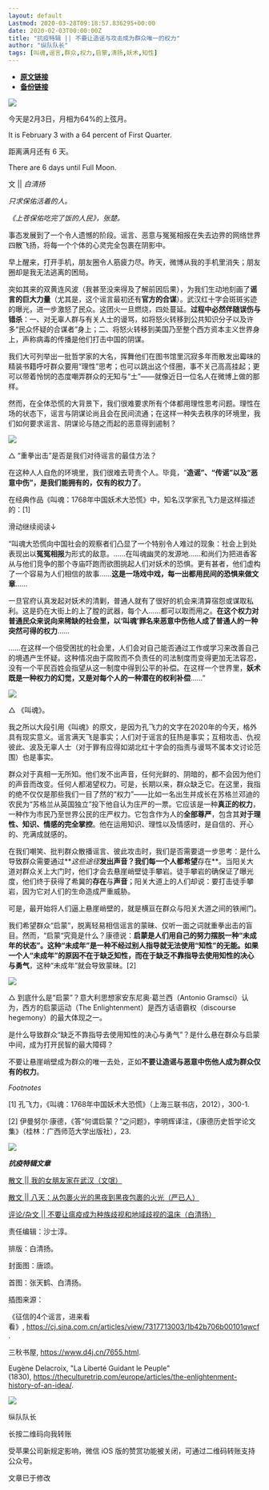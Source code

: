 ```yaml
---
layout: default
Lastmod: 2020-03-28T09:18:57.836295+00:00
date: 2020-02-03T00:00:00Z
title: "抗疫特辑 || 不要让造谣与攻击成为群众唯一的权力"
author: "纵队队长"
tags: [叫魂,谣言,群众,权力,启蒙,清扬,妖术,知性]
---
```


* [**原文链接**](https://mp.weixin.qq.com/s/ThkZtkyjMaSvnhaXAlGRkg)
* [**备份链接**](http://archive.ph/hyeae)


![](/images/post/b3f4b0ba5b7f819ddcb247ea6378f969.jpg)

今天是2月3日，月相为64%的上弦月。

It is February 3 with a 64 percent of First Quarter.

距离满月还有 6 天。

There are 6 days until Full Moon.

文 || _白清扬_

  

_只求保佑活着的人。_  

_《上苍保佑吃完了饭的人民》，张楚。_

  

  

  

事态发展到了一个令人遗憾的阶段。谣言、恶意与冤冤相报在失去边界的网络世界四散飞扬，将每一个个体的心灵完全包裹在阴影中。

早上醒来，打开手机，朋友圈令人筋疲力尽。昨天，微博从我的手机里消失；朋友圈却是我无法逃离的困局。

  

突如其来的双黄连风波（我甚至没来得及了解前因后果），为我们生动地刻画了**谣言的巨大力量**（尤其是，这个谣言最初还有**官方的合谋**）。武汉红十字会斑斑劣迹的曝光，进一步激怒了民众。这团火一旦燃烧，四处蔓延。**过程中必然伴随误伤与错杀**：一、对无辜人群与有关人士的谩骂，如将怒火转移到公共知识分子以及许多“民众怀疑的合谋者”身上；二、将怒火转移到美国乃至整个西方资本主义世界身上，声称病毒的传播是他们打击中国的阴谋。

我们大可列举出一批哲学家的大名，挥舞他们在图书馆里沉寂多年而散发出霉味的精装书籍呼吁群众要用“理性”思考；也可以跳出这个怪圈，事不关己高高挂起；更可以带着怜悯的态度嘲弄群众的无知与“土”——就像近日一位名人在微博上做的那样。

  

然而，在全体恐慌的大背景下，我们很难要求所有个体都用理性思考问题。理性在场的状态下，谣言与阴谋论尚且会在民间流通；在这样一种失去秩序的环境里，我们如何要求谣言、阴谋论与随之而起的恶意得到遏制？

  

![](/images/post/f404a7279d1f208830d6f2e057048d6e.jpg)

△ “重拳出击”是否是我们对待谣言的最佳方法？  

  

在这种人人自危的环境里，我们很难去苛责个人。毕竟，“**造谣”、“传谣”以及“恶意中伤”，是我们能拥有的，仅有的权力了**。

在经典作品《叫魂：1768年中国妖术大恐慌》中，知名汉学家孔飞力是这样描述的：\[1\]

  

滑动继续阅读↓  

“叫魂大恐慌向中国社会的观察者们凸显了一个特别令人难过的现象：社会上到处表现出以**冤冤相报**为形式的敌意。……在叫魂幽灵的发源地……和尚们为把进香客从与他们竞争的那个寺庙吓跑而欲图挑起人们对妖术的恐惧。更有甚者，他们虚构了一个容易为人们相信的故事……**这是一场戏中戏，每一出都用民间的恐惧来做文章**……

一旦官府认真发起对妖术的清剿，普通人就有了很好的机会来清算宿怨或谋取私利。这是扔在大街上的上了膛的武器，每个人……都可以取而用之。**在这个权力对普通民众来说向来稀缺的社会里，以‘叫魂’罪名来恶意中伤他人成了普通人的一种突然可得的权力**……  
  
……在这样一个倍受困扰的社会里，人们会对自己能否通过工作或学习来改善自己的境遇产生怀疑。这种情况由于腐败而不负责任的司法制度而变得更加无法容忍，没有一个平民百姓会指望从这一制度中得到公平的补偿。在这样一个世界里，**妖术既是一种权力的幻觉，又是对每个人的一种潜在的权利补偿**……”

  

![](/images/post/c5aad941b4c46620f591344a1c7d132f.jpg)

△ 《叫魂》。

  

我之所以大段引用《叫魂》的原文，是因为孔飞力的文字在2020年的今天，格外具有现实意义。谣言满天飞是事实；人们对于谣言的狂热是事实；互相攻击、仇视彼此、波及无辜人士（对于罪有应得如湖北红十字会的指责与谩骂不属本文讨论范围）也是事实。  

  

群众对于真相一无所知。他们发不出声音，任何光鲜的、阴暗的，都不会因为他们的声音而改变。任何人都渴望权力。可是，长期以来，群众缺乏它。在这里，我指的绝不仅仅是那些我们一目了然的“权力”——比如一名出生并成长在苏格兰邓迪的农民为“苏格兰从英国独立”投下他自认为庄严的一票。它应该是一种**真正的权力**，一种作为市民乃至世界公民的庄严权力。它包含作为人的**全部尊严**，包含其**对于理性、知识、情感的完全掌控**。他在运用知识、理性以及情感时，是自信的、开心的、充满成就感的。

在我们嘲笑、批判群众散播谣言、彼此攻击时，我们是否需要退一步思考：是什么导致群众需要通过**_这些途径_**发出声音？我们每一个人都希望**存在**。当阳关大道对群众关上大门时，他们才会去悬崖峭壁徒手攀岩。徒手攀岩的确保证了曝光度，他们终于获得了希冀的**存在**与**声音**；阳关大道上的人们却说：要打击徒手攀岩，因为它对人们的生命造成严重威胁。

可是，最开始将人们逼上悬崖峭壁的，就是横亘在群众与阳关大道之间的铁闸门。

我们希望群众“启蒙”，脱离轻易相信谣言的蒙昧、仅听一面之词就重拳出击的盲目。然而，“启蒙“究竟是什么？康德说：**启蒙是人们用自己的努力摆脱一种“未成年的状态”。**这种“未成年”是一种不经过别人指导就无法使用“知性”的无能。如果一个人“未成年”的原因不在于缺乏知性，而在于**缺乏不靠指导去使用知性的决心与勇气**，这种“未成年”就会导致蒙昧。\[2\]

![](/images/post/446756a3a24217802ed749d8e0170f44.jpg)

△ 到底什么是“启蒙”？意大利思想家安东尼奥·葛兰西（Antonio Gramsci）认为，西方的启蒙运动（The Enlightenment）是西方话语霸权（discourse hegemony）的最大体现之一。

  

是什么导致群众“缺乏不靠指导去使用知性的决心与勇气”？是什么悬在群众与启蒙中间，成为打开民智的最大障碍？  

不要让悬崖峭壁成为群众的唯一去处，正如**不要让造谣与恶意中伤他人成为群众仅有的权力**。  

  

  

_Footnotes_

  

\[1\] 孔飞力，《叫魂：1768年中国妖术大恐慌》（上海三联书店，2012），300-1.  

\[2\] 伊曼努尔·康德，《答“何谓启蒙？”之问题》，李明辉译注，《康德历史哲学论文集》（桂林：广西师范大学出版社），23.

  

![](/images/post/0dfdd4ee5906879b36474715291b1f96.jpg)

  

  

_**抗疫特辑文章**_

  

[散文 || 我的女朋友家在武汉（文氓）](http://mp.weixin.qq.com/s?__biz=MzA4MTkwMzQ3MA==&mid=2654622532&idx=1&sn=963231e7cdc3b682f0c91efd63e5e56f&chksm=84431945b33490538fc550a1ebf34c3f7133cd9998c59cc847ca623dc4ff083a677dc5310136&scene=21#wechat_redirect)  

[散文 || 八天：](http://mp.weixin.qq.com/s?__biz=MzA4MTkwMzQ3MA==&mid=2654622520&idx=1&sn=fef45e53a32460041a9c9385699ea175&chksm=84431939b334902fe76884b53cbb84c19bc3d03fb60aca19e5c06402eae2763f1a58401dd6ae&scene=21#wechat_redirect)[从包裹火光的黑夜到黑夜包裹的火光（严已人）](http://mp.weixin.qq.com/s?__biz=MzA4MTkwMzQ3MA==&mid=2654622520&idx=1&sn=fef45e53a32460041a9c9385699ea175&chksm=84431939b334902fe76884b53cbb84c19bc3d03fb60aca19e5c06402eae2763f1a58401dd6ae&scene=21#wechat_redirect)  

[评论/杂文 || 不要让瘟疫成为种族歧视和地域歧视的温床（白清扬）](http://mp.weixin.qq.com/s?__biz=MzA4MTkwMzQ3MA==&mid=2654622504&idx=1&sn=1ee9db758c89e8f6f81a51cd69f34b75&chksm=84431929b334903f115c0aa937d1af388d4f6140ed02176ee29f68b8a44d153ca2497c7db205&scene=21#wechat_redirect)  

  

  

  

责任编辑：沙士淳。

排版：白清扬。

封面图：唐颂。

首图：张天鹤、白清扬。

插图来源：

《征信的4个谣言，进来看看》, https://cj.sina.com.cn/articles/view/7317713003/1b42b706b00101qwcf.

三秋书屋, https://www.d4j.cn/7655.html.

Eugène Delacroix, "La Liberté Guidant le Peuple" (1830), https://theculturetrip.com/europe/articles/the-enlightenment-history-of-an-idea/.

  

![](/images/post/8fda7420a3067bfa7e301f840737b8c5.jpg)

纵队队长

长按二维码向我转账

受苹果公司新规定影响，微信 iOS 版的赞赏功能被关闭，可通过二维码转账支持公众号。

文章已于修改

